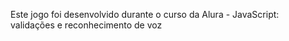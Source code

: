 Este jogo foi desenvolvido durante o curso da Alura - JavaScript: validações e reconhecimento de voz